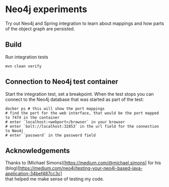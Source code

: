 # Neo4j experiments

Try out Neo4j and Spring integration to learn about mappings and how parts of the object graph are persisted.

## Build 

Run integration tests 

    mvn clean verify
    
## Connection to Neo4j test container 

Start the integration test, set a breakpoint. When the test stops you can connect to the Neo4j database
that was started as part of the test:

    docker ps # this will show the port mappings
    # find the port for the web interface, that would be the port mapped to 7474 in the container
    # enter `localhost:<webport>/browser` in your browser
    # enter `bolt://localhost:32853` in the url field for the connection to Neo4j 
    # enter `password` in the password field 
    
## Acknowledgements

Thanks to (Michael Simons)[https://medium.com/@michael.simons] for his 
(blog)[https://medium.com/neo4j/testing-your-neo4j-based-java-application-34bef487cc3c]    
that helped me make sense of testing my code. 
